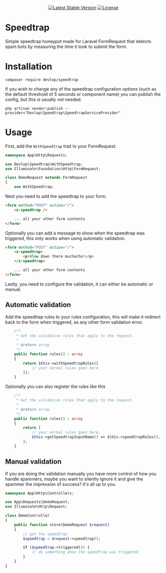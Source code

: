 <p align="center">
    <a href="https://packagist.org/packages/devlop/speedtrap"><img src="https://img.shields.io/packagist/v/devlop/speedtrap" alt="Latest Stable Version"></a>
    <a href="https://github.com/devlop-ab/speedtrap/blob/master/LICENSE.md"><img src="https://img.shields.io/packagist/l/devlop/speedtrap" alt="License"></a>
</p>

# Speedtrap

Simple speedtrap honeypot made for Laravel FormRequest that detects spam bots by measuring the time it took to submit the form.

# Installation

```
composer require devlop/speedtrap
```

If you wish to change any of the speedtrap configuration options (such as the default threshold of 5 seconds or component name) you can publish the config, but this is usually not needed.

```
php artisan vendor:publish --provider="Devlop\Speedtrap\SpeedtrapServiceProvider"
```

# Usage

First, add the `WithSpeedtrap` trait to your FormRequest.

```php
namespace App\Http\Requests;

use Devlop\Speedtrap\WithSpeedtrap;
use Illuminate\Foundation\Http\FormRequest;

class DemoRequest extends FormRequest
{
    use WithSpeedtrap;
```

Next you need to add the speedtrap to your form.

```html
<form method="POST" action="/">
    <x-speedtrap />

    ... all your other form contents
</form>
```

Optionally you can add a message to show when the speedtrap was triggered, this only works when using automatic validation.

```html
<form method="POST" action="/">
    <x-speedtrap>
        <p>Slow down there muchacho!</p>
    </x-speedtrap>

    ... all your other form contents
</form>
```

Lastly, you need to configure the validation, it can either be automatic or manual.

## Automatic validation

Add the speedtrap rules to your rules configuration, this will make it redirect back to the form when triggered, as any other form validation error.

```php
    /**
     * Get the validation rules that apply to the request.
     *
     * @return array
     */
    public function rules() : array
    {
        return $this->withSpeedtrapRules([
            // your normal rules goes here
        ]);
    }
```

Optionally you can also register the rules like this

```php
    /**
     * Get the validation rules that apply to the request.
     *
     * @return array
     */
    public function rules() : array
    {
        return [
            // your normal rules goes here,
            $this->getSpeedtrapInputName() => $this->speedtrapRules(),
        ];
    }
```

## Manual validation

If you are doing the validation manually you have more control of how you handle spammers,
maybe you want to silently ignore it and give the spammer the impression of success? it's all up to you.

```php
namespace App\Http\Controllers;

use App\Requests\DemoRequest;
use Illuminate\Http\Request;

class DemoController
{
    public function store(DemoRequest $request)
    {
        // get the speedtrap
        $speedtrap = $request->speedtrap();

        if ($speedtrap->triggered()) {
            // do something when the speedtrap was triggered
        }
    }
}
```
